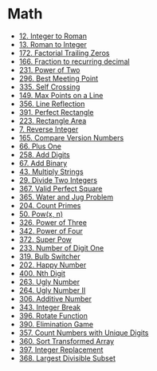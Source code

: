 # Math


* [12. Integer to Roman](integer-to-roman.md)
* [13. Roman to Integer](roman-to-integer.md)
* [172. Factorial Trailing Zeros](factorial-trailing-zeroes.md)
* [166. Fraction to recurring decimal](fraction-to-recurring-decimal.md)
* [231. Power of Two](power-of-two.md)
* [296. Best Meeting Point](best-meeting-point.md)
* [335. Self Crossing](self-crossing.md)
* [149. Max Points on a Line](max-points-on-a-line.md)
* [356. Line Reflection](line-reflection.md)
* [391. Perfect Rectangle](perfect-rectangle.md)
* [223. Rectangle Area](rectangle-area.md)
* [7. Reverse Integer]()
* [165. Compare Version Numbers]()
* [66. Plus One]()
* [258. Add Digits]()
* [67. Add Binary]()
* [43. Multiply Strings]()
* [29. Divide Two Integers]()
* [367. Valid Perfect Square]()
* [365. Water and Jug Problem]()
* [204. Count Primes]()
* [50. Pow(x, n)](pow-x-n.md)
* [326. Power of Three]()
* [342. Power of Four]()
* [372. Super Pow]()
* [233. Number of Digit One]()
* [319. Bulb Switcher]()
* [202. Happy Number]()
* [400. Nth Digit]()
* [263. Ugly Number]()
* [264. Ugly Number II]()
* [306. Additive Number]()
* [343. Integer Break]()
* [396. Rotate Function]()
* [390. Elimination Game](elimination-game.md)
* [357. Count Numbers with Unique Digits]()
* [360. Sort Transformed Array]()
* [397. Integer Replacement]()
* [368. Largest Divisible Subset]()
